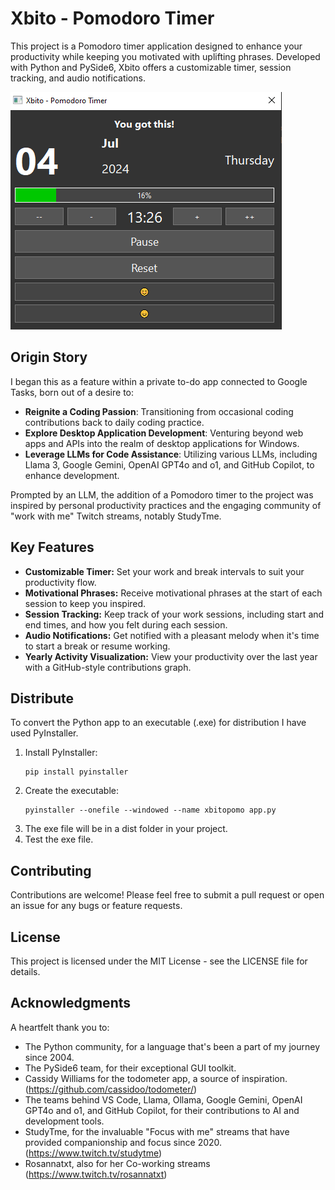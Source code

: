 # Xbito - Pomodoro Timer

This project is a Pomodoro timer application designed to enhance your productivity while keeping you motivated with uplifting phrases. Developed with Python and PySide6, Xbito offers a customizable timer, session tracking, and audio notifications.

![Xbito - Pomodoro Timer](assets/screenshot-2024-07-04.png)

## Origin Story

I began this as a feature within a private to-do app connected to Google Tasks, born out of a desire to:

- **Reignite a Coding Passion**: Transitioning from occasional coding contributions back to daily coding practice.
- **Explore Desktop Application Development**: Venturing beyond web apps and APIs into the realm of desktop applications for Windows.
- **Leverage LLMs for Code Assistance**: Utilizing various LLMs, including Llama 3, Google Gemini, OpenAI GPT4o and o1, and GitHub Copilot, to enhance development.

Prompted by an LLM, the addition of a Pomodoro timer to the project was inspired by personal productivity practices and the engaging community of "work with me" Twitch streams, notably StudyTme.

## Key Features

- **Customizable Timer:** Set your work and break intervals to suit your productivity flow.
- **Motivational Phrases:** Receive motivational phrases at the start of each session to keep you inspired.
- **Session Tracking:** Keep track of your work sessions, including start and end times, and how you felt during each session.
- **Audio Notifications:** Get notified with a pleasant melody when it's time to start a break or resume working.
- **Yearly Activity Visualization:** View your productivity over the last year with a GitHub-style contributions graph.

## Distribute

To convert the Python app to an executable (.exe) for distribution I have used PyInstaller.

1. Install PyInstaller:
   ```
   pip install pyinstaller
   ```
2. Create the executable:
   ```
   pyinstaller --onefile --windowed --name xbitopomo app.py
   ```
3. The exe file will be in a dist folder in your project.
4. Test the exe file.

## Contributing
Contributions are welcome! Please feel free to submit a pull request or open an issue for any bugs or feature requests.

## License
This project is licensed under the MIT License - see the LICENSE file for details.

## Acknowledgments

A heartfelt thank you to:

- The Python community, for a language that's been a part of my journey since 2004.
- The PySide6 team, for their exceptional GUI toolkit.
- Cassidy Williams for the todometer app, a source of inspiration. (https://github.com/cassidoo/todometer/)
- The teams behind VS Code, Llama, Ollama, Google Gemini, OpenAI GPT4o and o1, and GitHub Copilot, for their contributions to AI and development tools.
- StudyTme, for the invaluable "Focus with me" streams that have provided companionship and focus since 2020. (https://www.twitch.tv/studytme)
- Rosannatxt, also for her Co-working streams (https://www.twitch.tv/rosannatxt)